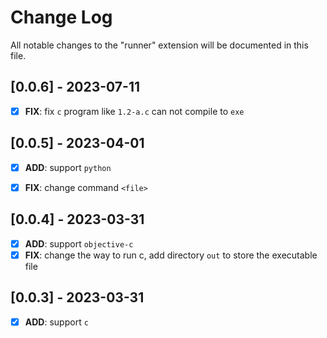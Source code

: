 # Change Log

All notable changes to the "runner" extension will be documented in this file.

## [0.0.6] - 2023-07-11

- [x] **FIX**: fix `c` program like `1.2-a.c` can not compile to `exe`

## [0.0.5] - 2023-04-01

- [x] **ADD**: support `python`

- [x] **FIX**: change command `<file>`

## [0.0.4] - 2023-03-31

- [x] **ADD**: support `objective-c`
- [x] **FIX**: change the way to run c, add directory `out` to store the executable file

## [0.0.3] - 2023-03-31

- [x] **ADD**: support `c`
